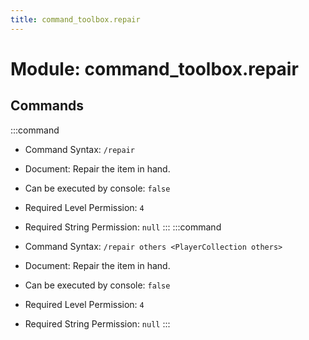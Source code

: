 ```yaml
---
title: command_toolbox.repair
---
```



# Module: command_toolbox.repair

## Commands
:::command
- Command Syntax: `/repair`
- Document:   Repair the item in hand.


- Can be executed by console: `false`
- Required Level Permission: `4`
- Required String Permission: `null`
:::
:::command
- Command Syntax: `/repair others <PlayerCollection others>`
- Document:   Repair the item in hand.


- Can be executed by console: `false`
- Required Level Permission: `4`
- Required String Permission: `null`
:::
